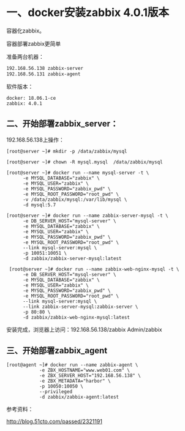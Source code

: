 # 一、docker安装zabbix 4.0.1版本

容器化zabbix。

容器部署zabbix更简单

准备两台机器：
```bash
192.168.56.138 zabbix-server
192.168.56.131 zabbix-agent
```
软件版本：
```
docker: 18.06.1-ce
zabbix: 4.0.1
```

## 二、开始部署zabbix_server：

192.168.56.138上操作：

```
[root@server ~]# mkdir -p /data/zabbix/mysql

[root@server ~]# chown -R mysql.mysql  /data/zabbix/mysql

[root@server ~]# docker run --name mysql-server -t \
      -e MYSQL_DATABASE="zabbix" \
      -e MYSQL_USER="zabbix" \
      -e MYSQL_PASSWORD="zabbix_pwd" \
      -e MYSQL_ROOT_PASSWORD="root_pwd" \
      -v /data/zabbix/mysql:/var/lib/mysql \
      -d mysql:5.7
      
[root@server ~]# docker run --name zabbix-server-mysql -t \
      -e DB_SERVER_HOST="mysql-server" \
      -e MYSQL_DATABASE="zabbix" \
      -e MYSQL_USER="zabbix" \
      -e MYSQL_PASSWORD="zabbix_pwd" \
      -e MYSQL_ROOT_PASSWORD="root_pwd" \
      --link mysql-server:mysql \
      -p 10051:10051 \
      -d zabbix/zabbix-server-mysql:latest
      
 [root@server ~]# docker run --name zabbix-web-nginx-mysql -t \
      -e DB_SERVER_HOST="mysql-server" \
      -e MYSQL_DATABASE="zabbix" \
      -e MYSQL_USER="zabbix" \
      -e MYSQL_PASSWORD="zabbix_pwd" \
      -e MYSQL_ROOT_PASSWORD="root_pwd" \
      --link mysql-server:mysql \
      --link zabbix-server-mysql:zabbix-server \
      -p 80:80 \
      -d zabbix/zabbix-web-nginx-mysql:latest
```
安装完成，浏览器上访问：192.168.56.138/zabbix Admin/zabbix

## 三、开始部署zabbix_agent
```
[root@agent ~]# docker run --name zabbix-agent \
            -e ZBX_HOSTNAME="www.web01.com" \
            -e ZBX_SERVER_HOST="192.168.56.138" \
            -e ZBX_METADATA="harbor" \
            -p 10050:10050 \
            --privileged
            -d zabbix/zabbix-agent:latest
```



参考资料：

http://blog.51cto.com/passed/2321191
